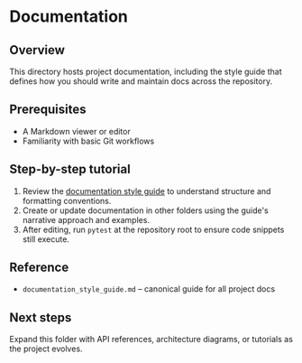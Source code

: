 # Documentation

## Overview
This directory hosts project documentation, including the style guide that
defines how you should write and maintain docs across the repository.

## Prerequisites
- A Markdown viewer or editor
- Familiarity with basic Git workflows

## Step-by-step tutorial
1. Review the [documentation style guide](documentation_style_guide.md) to
   understand structure and formatting conventions.
2. Create or update documentation in other folders using the guide's narrative
   approach and examples.
3. After editing, run `pytest` at the repository root to ensure code snippets
   still execute.

## Reference
- `documentation_style_guide.md` – canonical guide for all project docs

## Next steps
Expand this folder with API references, architecture diagrams, or tutorials as
the project evolves.

